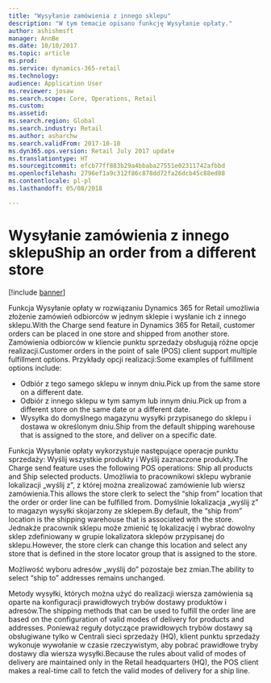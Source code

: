```yaml
---
title: "Wysyłanie zamówienia z innego sklepu"
description: "W tym temacie opisano funkcję Wysyłanie opłaty."
author: ashishmsft
manager: AnnBe
ms.date: 10/10/2017
ms.topic: article
ms.prod: 
ms.service: dynamics-365-retail
ms.technology: 
audience: Application User
ms.reviewer: josaw
ms.search.scope: Core, Operations, Retail
ms.custom: 
ms.assetid: 
ms.search.region: Global
ms.search.industry: Retail
ms.author: asharchw
ms.search.validFrom: 2017-10-10
ms.dyn365.ops.version: Retail July 2017 update
ms.translationtype: HT
ms.sourcegitcommit: efcb77ff883b29a4bbaba27551e02311742afbbd
ms.openlocfilehash: 2796ef1a9c312f86c878dd72fa26dcb45c88ed88
ms.contentlocale: pl-pl
ms.lasthandoff: 05/08/2018

---
```


# <a name="ship-an-order-from-a-different-store"></a><span data-ttu-id="b3c6e-103">Wysyłanie zamówienia z innego sklepu</span><span class="sxs-lookup"><span data-stu-id="b3c6e-103">Ship an order from a different store</span></span>

[!include [banner](includes/banner.md)]

<span data-ttu-id="b3c6e-104">Funkcja Wysyłanie opłaty w rozwiązaniu Dynamics 365 for Retail umożliwia złożenie zamówień odbiorców w jednym sklepie i wysłanie ich z innego sklepu.</span><span class="sxs-lookup"><span data-stu-id="b3c6e-104">With the Charge send feature in Dynamics 365 for Retail, customer orders can be placed in one store and shipped from another store.</span></span> <span data-ttu-id="b3c6e-105">Zamówienia odbiorców w kliencie punktu sprzedaży obsługują różne opcje realizacji.</span><span class="sxs-lookup"><span data-stu-id="b3c6e-105">Customer orders in the point of sale (POS) client support multiple fulfillment options.</span></span> <span data-ttu-id="b3c6e-106">Przykłady opcji realizacji:</span><span class="sxs-lookup"><span data-stu-id="b3c6e-106">Some examples of fulfillment options include:</span></span>
-   <span data-ttu-id="b3c6e-107">Odbiór z tego samego sklepu w innym dniu.</span><span class="sxs-lookup"><span data-stu-id="b3c6e-107">Pick up from the same store on a different date.</span></span>
-   <span data-ttu-id="b3c6e-108">Odbiór z innego sklepu w tym samym lub innym dniu.</span><span class="sxs-lookup"><span data-stu-id="b3c6e-108">Pick up from a different store on the same date or a different date.</span></span>
-   <span data-ttu-id="b3c6e-109">Wysyłka do domyślnego magazynu wysyłki przypisanego do sklepu i dostawa w określonym dniu.</span><span class="sxs-lookup"><span data-stu-id="b3c6e-109">Ship from the default shipping warehouse that is assigned to the store, and deliver on a specific date.</span></span>

<span data-ttu-id="b3c6e-110">Funkcja Wysyłanie opłaty wykorzystuje następujące operacje punktu sprzedaży: Wyślij wszystkie produkty i Wyślij zaznaczone produkty.</span><span class="sxs-lookup"><span data-stu-id="b3c6e-110">The Charge send feature uses the following POS operations: Ship all products and Ship selected products.</span></span> <span data-ttu-id="b3c6e-111">Umożliwia to pracownikowi sklepu wybranie lokalizacji „wyślij z”, z której można zrealizować zamówienie lub wiersz zamówienia.</span><span class="sxs-lookup"><span data-stu-id="b3c6e-111">This allows the store clerk to select the “ship from” location that the order or order line can be fulfilled from.</span></span> <span data-ttu-id="b3c6e-112">Domyślnie lokalizacja „wyślij z” to magazyn wysyłki skojarzony ze sklepem.</span><span class="sxs-lookup"><span data-stu-id="b3c6e-112">By default, the “ship from” location is the shipping warehouse that is associated with the store.</span></span> <span data-ttu-id="b3c6e-113">Jednakże pracownik sklepu może zmienić tę lokalizację i wybrać dowolny sklep zdefiniowany w grupie lokalizatora sklepów przypisanej do sklepu.</span><span class="sxs-lookup"><span data-stu-id="b3c6e-113">However, the store clerk can change this location and select any store that is defined in the store locator group that is assigned to the store.</span></span> 

<span data-ttu-id="b3c6e-114">Możliwość wyboru adresów „wyślij do” pozostaje bez zmian.</span><span class="sxs-lookup"><span data-stu-id="b3c6e-114">The ability to select “ship to” addresses remains unchanged.</span></span> 

<span data-ttu-id="b3c6e-115">Metody wysyłki, których można użyć do realizacji wiersza zamówienia są oparte na konfiguracji prawidłowych trybów dostawy produktów i adresów.</span><span class="sxs-lookup"><span data-stu-id="b3c6e-115">The shipping methods that can be used to fulfill the order line are based on the configuration of valid modes of delivery for products and addresses.</span></span> <span data-ttu-id="b3c6e-116">Ponieważ reguły dotyczące prawidłowych trybów dostawy są obsługiwane tylko w Centrali sieci sprzedaży (HQ), klient punktu sprzedaży wykonuje wywołanie w czasie rzeczywistym, aby pobrać prawidłowe tryby dostawy dla wiersza wysyłki.</span><span class="sxs-lookup"><span data-stu-id="b3c6e-116">Because the rules about valid of modes of delivery are maintained only in the Retail headquarters (HQ), the POS client makes a real-time call to fetch the valid modes of delivery for a ship line.</span></span> 


